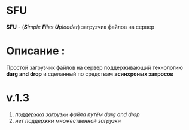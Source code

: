 # SFU
**SFU** - (***S**imple **F**iles **U**ploader*) загрузчик файлов на сервер 
# Описание :
Простой загрузчик файлов на сервер поддерживающий технологию **darg and drop** и сделанный по средствам **асинхроных запросов**
# v.1.3
1. *поддержка загрузки файла путём darg and drop*
2. *нет поддержки множественной загрузки*
